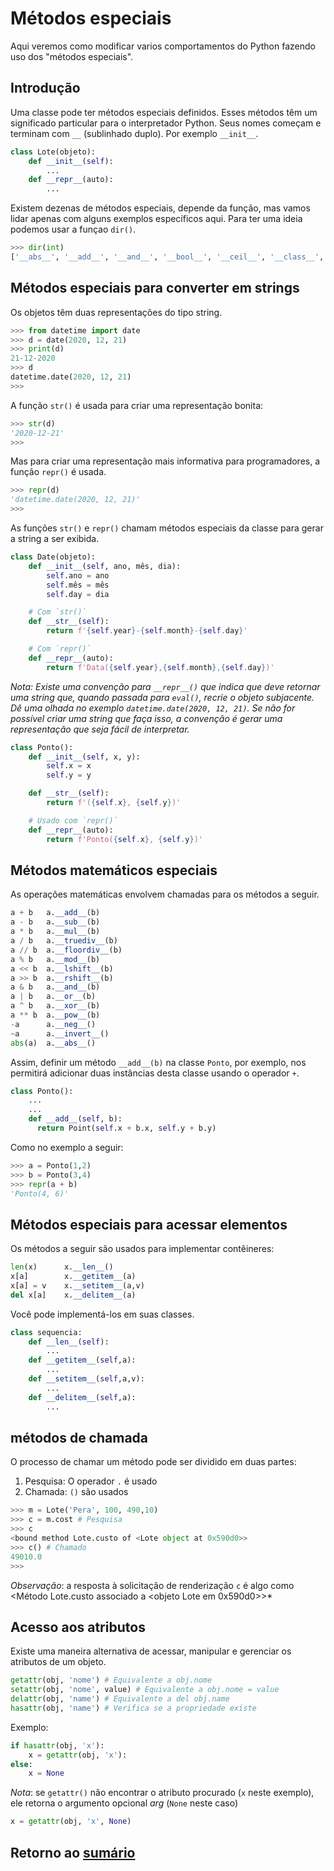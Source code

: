 # Métodos especiais

Aqui veremos como modificar varios comportamentos do Python fazendo uso dos "métodos especiais".

## Introdução

Uma classe pode ter métodos especiais definidos. Esses métodos têm um significado particular para o interpretador Python. Seus nomes começam e terminam com `__` (sublinhado duplo). Por exemplo `__init__`.

``` python
class Lote(objeto):
    def __init__(self):
        ...
    def __repr__(auto):
        ...
```

Existem dezenas de métodos especiais, depende da função, mas vamos lidar apenas com alguns exemplos específicos aqui. Para ter uma ideia podemos usar a funçao `dir()`.

```python
>>> dir(int)
['__abs__', '__add__', '__and__', '__bool__', '__ceil__', '__class__', '__delattr__', '__dir__', '__divmod__', '__doc__', '__eq__', '__float__', '__floor__', '__floordiv__', '__format__', '__ge__', '__getattribute__', '__getnewargs__', '__gt__', '__hash__', '__index__', '__init__', '__init_subclass__', '__int__', '__invert__', '__le__', '__lshift__', '__lt__', '__mod__', '__mul__', '__ne__', '__neg__', '__new__', '__or__', '__pos__', '__pow__', '__radd__', '__rand__', '__rdivmod__', '__reduce__', '__reduce_ex__', '__repr__', '__rfloordiv__', '__rlshift__', '__rmod__', '__rmul__', '__ror__', '__round__', '__rpow__', '__rrshift__', '__rshift__', '__rsub__', '__rtruediv__', '__rxor__', '__setattr__', '__sizeof__', '__str__', '__sub__', '__subclasshook__', '__truediv__', '__trunc__', '__xor__', 'as_integer_ratio', 'bit_count', 'bit_length', 'conjugate', 'denominator', 'from_bytes', 'imag', 'numerator', 'real', 'to_bytes']

```

## Métodos especiais para converter em strings

Os objetos têm duas representações do tipo string.

``` python
>>> from datetime import date
>>> d = date(2020, 12, 21)
>>> print(d)
21-12-2020
>>> d
datetime.date(2020, 12, 21)
>>>
```

A função `str()` é usada para criar uma representação bonita:

``` python
>>> str(d)
'2020-12-21'
>>>
```

Mas para criar uma representação mais informativa para programadores, a função `repr()` é usada.

``` python
>>> repr(d)
'datetime.date(2020, 12, 21)'
>>>
```

As funções `str()` e `repr()` chamam métodos especiais da classe para gerar a string a ser exibida.

``` python
class Date(objeto):
    def __init__(self, ano, mês, dia):
        self.ano = ano
        self.mês = mês
        self.day = dia

    # Com `str()`
    def __str__(self):
        return f'{self.year}-{self.month}-{self.day}'

    # Com `repr()`
    def __repr__(auto):
        return f'Data({self.year},{self.month},{self.day})'
```

*Nota: Existe uma convenção para `__repr__()` que indica que deve retornar uma string que, quando passada para `eval()`, recrie o objeto subjacente. Dê uma olhada no exemplo `datetime.date(2020, 12, 21)`. Se não for possível criar uma string que faça isso, a convenção é gerar uma representação que seja fácil de interpretar.*

``` python
class Ponto():
    def __init__(self, x, y):
        self.x = x
        self.y = y

    def __str__(self):
        return f'({self.x}, {self.y})'

    # Usado com `repr()`
    def __repr__(auto):
        return f'Ponto({self.x}, {self.y})'
```

## Métodos matemáticos especiais

As operações matemáticas envolvem chamadas para os métodos a seguir.

``` python
a + b   a.__add__(b)
a - b   a.__sub__(b)
a * b   a.__mul__(b)
a / b   a.__truediv__(b)
a // b  a.__floordiv__(b)
a % b   a.__mod__(b)
a << b  a.__lshift__(b)
a >> b  a.__rshift__(b)
a & b   a.__and__(b)
a | b   a.__or__(b)
a ^ b   a.__xor__(b)
a ** b  a.__pow__(b)
-a      a.__neg__()
~a      a.__invert__()
abs(a)  a.__abs__()
```

Assim, definir um método `__add__(b)` na classe `Ponto`, por exemplo, nos permitirá adicionar duas instâncias desta classe usando o operador `+`.

``` python
class Ponto():
    ...
    ...
    def __add__(self, b):
      return Point(self.x + b.x, self.y + b.y)
```

Como no exemplo a seguir:

``` python
>>> a = Ponto(1,2)
>>> b = Ponto(3,4)
>>> repr(a + b)
'Ponto(4, 6)'
```


## Métodos especiais para acessar elementos

Os métodos a seguir são usados ​​para implementar contêineres:

``` python
len(x)      x.__len__()
x[a]        x.__getitem__(a)
x[a] = v    x.__setitem__(a,v)
del x[a]    x.__delitem__(a)
```

Você pode implementá-los em suas classes.

``` python
class sequencia:
    def __len__(self):
        ...
    def __getitem__(self,a):
        ...
    def __setitem__(self,a,v):
        ...
    def __delitem__(self,a):
        ...
```

## métodos de chamada

O processo de chamar um método pode ser dividido em duas partes:

1. Pesquisa: O operador `.` é usado
2. Chamada: `()` são usados

``` python
>>> m = Lote('Pera', 100, 490,10)
>>> c = m.cost # Pesquisa
>>> c
<bound method Lote.custo of <Lote object at 0x590d0>>
>>> c() # Chamado
49010.0
>>>
```

*Observação*: a resposta à solicitação de renderização `c` é algo como
<Método Lote.custo associado a <objeto Lote em 0x590d0>>*

## Acesso aos atributos

Existe uma maneira alternativa de acessar, manipular e gerenciar os atributos de um objeto.

``` python
getattr(obj, 'nome') # Equivalente a obj.nome
setattr(obj, 'nome', value) # Equivalente a obj.nome = value
delattr(obj, 'name') # Equivalente a del obj.name
hasattr(obj, 'name') # Verifica se a propriedade existe
```

Exemplo:

``` python
if hasattr(obj, 'x'):
    x = getattr(obj, 'x'):
else:
    x = None
```

*Nota*: se `getattr()` não encontrar o atributo procurado (`x` neste exemplo), ele retorna o argumento opcional *arg* (`None` neste caso)

``` python
x = getattr(obj, 'x', None)
```

## Retorno ao [sumário](./00_Resumo.md)